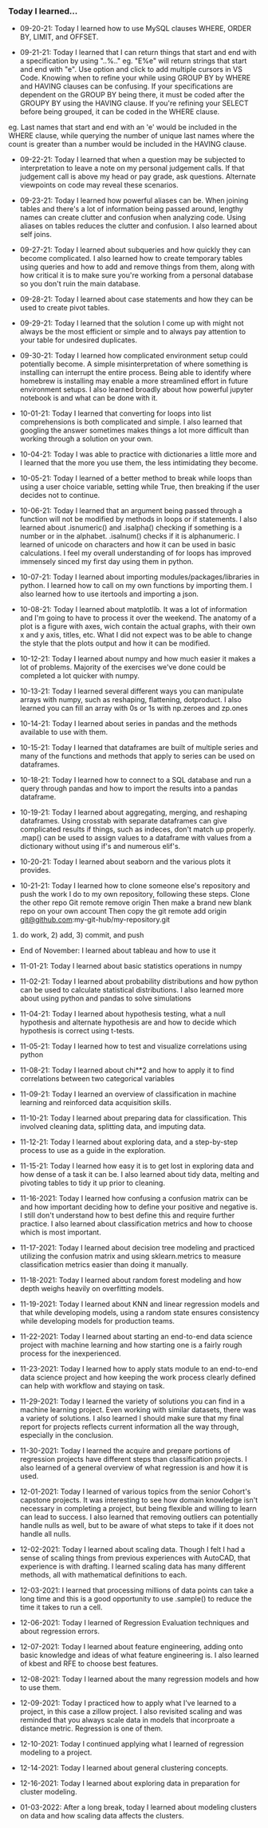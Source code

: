### Today I learned...

- 09-20-21: Today I learned how to use MySQL clauses WHERE, ORDER BY, LIMIT, and OFFSET.

- 09-21-21: Today I learned that I can return things that start and end with a specification by using "..%.." eg. "E%e" will return strings that start and end with "e". Use option and click to add multiple cursors in VS Code. 
Knowing when to refine your while using GROUP BY by WHERE and HAVING clauses can be confusing. If your specifications are dependent on the GROUP BY being there, it must be coded after the GROUPY BY using the HAVING clause. If you're refining your SELECT before being grouped, it can be coded in the WHERE clause.

eg. Last names that start and end with an 'e' would be included in the WHERE clause, while querying the number of unique last names where the count is greater than a number would be included in the HAVING clause.

- 09-22-21: Today I learned that when a question may be subjected to interpretation to leave a note on my personal judgement calls. If that judgement call is above my head or pay grade, ask questions. Alternate viewpoints on code may reveal these scenarios.

- 09-23-21: Today I learned how powerful aliases can be. When joining tables and there's a lot of information being passed around, lengthy names can create clutter and confusion when analyzing code. Using aliases on tables reduces the clutter and confusion. I also learned about self joins.

- 09-27-21: Today I learned about subqueries and how quickly they can become complicated. I also learned how to create temporary tables using queries and how to add and remove things from them, along with how critical it is to make sure you're working from a personal database so you don't ruin the main database.

- 09-28-21: Today I learned about case statements and how they can be used to create pivot tables.

- 09-29-21: Today I learned that the solution I come up with might not always be the most efficient or simple and to always pay attention to your table for undesired duplicates.

- 09-30-21: Today I learned how complicated environment setup could potentially become. A simple misinterpretation of where something is installing can interrupt the entire process. Being able to identify where homebrew is installing may enable a more streamlined effort in future environment setups. I also learned broadly about how powerful jupyter notebook is and what can be done with it.

- 10-01-21: Today I learned that converting for loops into list comprehensions is both complicated and simple. I also learned that googling the answer sometimes makes things a lot more difficult than working through a solution on your own.

- 10-04-21: Today I was able to practice with dictionaries a little more and I learned that the more you use them, the less intimidating they become.

- 10-05-21: Today I learned of a better method to break while loops than using a user choice variable, setting while True, then breaking if the user decides not to continue.

- 10-06-21: Today I learned that an argument being passed through a function will not be modified by methods in loops or if statements. I also learned about .isnumeric() and .isalpha() checking if something is a number or in the alphabet. .isalnum() checks if it is alphanumeric. I learned of unicode on characters and how it can be used in basic calculations. I feel my overall understanding of for loops has improved immensely sinced my first day using them in python.

- 10-07-21: Today I learned about importing modules/packages/libraries in python. I learned how to call on my own functions by importing them. I also learned how to use itertools and importing a json.

- 10-08-21: Today I learned about matplotlib. It was a lot of information and I'm going to have to process it over the weekend. The anatomy of a plot is a figure with axes, wich contain the actual graphs, with their own x and y axis, titles, etc. What I did not expect was to be able to change the style that the plots output and how it can be modified.

- 10-12-21: Today I learned about numpy and how much easier it makes a lot of problems. Majority of the exercises we've done could be completed a lot quicker with numpy.

- 10-13-21: Today I learned several different ways you can manipulate arrays with numpy, such as reshaping, flattening, dotproduct. I also learned you can fill an array with 0s or 1s with np.zeroes and zp.ones

- 10-14-21: Today I learned about series in pandas and the methods available to use with them.

- 10-15-21: Today I learned that dataframes are built of multiple series and many of the functions and methods that apply to series can be used on dataframes.

- 10-18-21: Today I learned how to connect to a SQL database and run a query through pandas and how to import the results into a pandas dataframe.

- 10-19-21: Today I learned about aggregating, merging, and reshaping dataframes. Using crosstab with separate dataframes can give complicated results if things, such as indeces, don't match up properly. .map() can be used to assign values to a dataframe with values from a dictionary without using if's and numerous elif's.

- 10-20-21: Today I learned about seaborn and the various plots it provides.

- 10-21-21: Today I learned how to clone someone else's repository and push the work I do to my own repository, following these steps.
Clone the other repo
Git remote remove origin
Then make a brand new blank repo on your own account
Then copy the git remote add origin git@github.com:my-git-hub/my-repository.git
1) do work, 2) add, 3) commit, and push

- End of November: I learned about tableau and how to use it

- 11-01-21: Today I learned about basic statistics operations in numpy 
- 11-02-21: Today I learned about probability distributions and how python can be used to calculate statistical distributions. I also learned more about using python and pandas to solve simulations
- 11-04-21: Today I learned about hypothesis testing, what a null hypothesis and alternate hypothesis are and how to decide which hypothesis is correct using t-tests.

- 11-05-21: Today I learned how to test and visualize correlations using python
- 11-08-21: Today I learned about chi**2 and how to apply it to find correlations between two categorical variables

- 11-09-21: Today I learned an overview of classification in machine learning and reinforced data acquisition skills.

- 11-10-21: Today I learned about preparing data for classification. This involved cleaning data, splitting data, and imputing data.

- 11-12-21: Today I learned about exploring data, and a step-by-step process to use as a guide in the exploration.

- 11-15-21: Today I learned how easy it is to get lost in exploring data and how dense of a task it can be. I also learned about tidy data, melting and pivoting tables to tidy it up prior to cleaning.

- 11-16-2021: Today I learned how confusing a confusion matrix can be and how important deciding how to define your positive and negative is. I still don't understand how to best define this and require further practice. I also learned about classification metrics and how to choose which is most important.

- 11-17-2021: Today I learned about decision tree modeling and practiced utilizing the confusion matrix and using sklearn.metrics to measure classification metrics easier than doing it manually.

- 11-18-2021: Today I learned about random forest modeling and how depth weighs heavily on overfitting models.

- 11-19-2021: Today I learned about KNN and linear regression models and that while developing models, using a random state ensures consistency while developing models for production teams.

- 11-22-2021: Today I learned about starting an end-to-end data science project with machine learning and how starting one is a fairly rough process for the inexperienced.

- 11-23-2021: Today I learned how to apply stats module to an end-to-end data science project and how keeping the work process clearly defined can help with workflow and staying on task.

- 11-29-2021: Today I learned the variety of solutions you can find in a machine learning project. Even working with similar datasets, there was a variety of solutions. I also learned I should make sure that my final report for projects reflects current information all the way through, especially in the conclusion.

- 11-30-2021: Today I learned the acquire and prepare portions of regression projects have different steps than classification projects. I also learned of a general overview of what regression is and how it is used.

- 12-01-2021: Today I learned of various topics from the senior Cohort's capstone projects. It was interesting to see how domain knowledge isn't necessary in completing a project, but being flexible and willing to learn can lead to success. I also learned that removing outliers can potentially handle nulls as well, but to be aware of what steps to take if it does not handle all nulls.

- 12-02-2021: Today I learned about scaling data. Though I felt I had a sense of scaling things from previous experiences with AutoCAD, that experience is with drafting. I learned scaling data has many different methods, all with mathematical definitions to each.

- 12-03-2021: I learned that processing millions of data points can take a long time and this is a good opportunity to use .sample() to reduce the time it takes to run a cell.

- 12-06-2021: Today I learned of Regression Evaluation techniques and about regression errors.

- 12-07-2021: Today I learned about feature engineering, adding onto basic knowledge and ideas of what feature engineering is. I also learned of kbest and RFE to choose best features.

- 12-08-2021: Today I learned about the many regression models and how to use them.

- 12-09-2021: Today I practiced how to apply what I've learned to a project, in this case a zillow project. I also revisited scaling and was reminded that you always scale data in models that incorproate a distance metric. Regression is one of them.

- 12-10-2021: Today I continued applying what I learned of regression modeling to a project.

- 12-14-2021: Today I learned about general clustering concepts.

- 12-16-2021: Today I learned about exploring data in preparation for cluster modeling.

- 01-03-2022: After a long break, today I learned about modeling clusters on data and how scaling data affects the clusters.